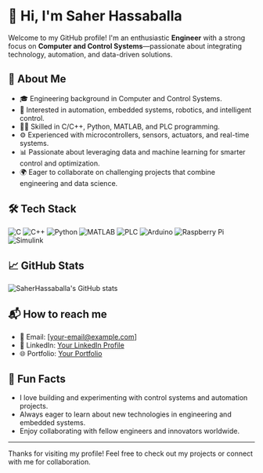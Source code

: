 # 👋 Hi, I'm Saher Hassaballa

Welcome to my GitHub profile! I'm an enthusiastic **Engineer** with a strong focus on **Computer and Control Systems**—passionate about integrating technology, automation, and data-driven solutions.

## 🚀 About Me

- 🎓 Engineering background in Computer and Control Systems.
- 🤖 Interested in automation, embedded systems, robotics, and intelligent control.
- 🧑‍💻 Skilled in C/C++, Python, MATLAB, and PLC programming.
- ⚙️ Experienced with microcontrollers, sensors, actuators, and real-time systems.
- 📊 Passionate about leveraging data and machine learning for smarter control and optimization.
- 🌍 Eager to collaborate on challenging projects that combine engineering and data science.

## 🛠️ Tech Stack

![C](https://img.shields.io/badge/-C-333333?style=flat&logo=c)
![C++](https://img.shields.io/badge/-C++-333333?style=flat&logo=cpp)
![Python](https://img.shields.io/badge/-Python-333333?style=flat&logo=python)
![MATLAB](https://img.shields.io/badge/-MATLAB-333333?style=flat&logo=mathworks)
![PLC](https://img.shields.io/badge/-PLC-333333?style=flat)
![Arduino](https://img.shields.io/badge/-Arduino-333333?style=flat&logo=arduino)
![Raspberry Pi](https://img.shields.io/badge/-Raspberry%20Pi-333333?style=flat&logo=raspberry-pi)
![Simulink](https://img.shields.io/badge/-Simulink-333333?style=flat&logo=mathworks)

## 📈 GitHub Stats

![SaherHassaballa's GitHub stats](https://github-readme-stats.vercel.app/api?username=SaherHassaballa&show_icons=true&theme=radical)

## 📬 How to reach me

- 📧 Email: [your-email@example.com]
- 💼 LinkedIn: [Your LinkedIn Profile](https://www.linkedin.com/in/your-linkedin/)
- 🌐 Portfolio: [Your Portfolio](https://your-portfolio.com) <!-- optional -->

## 🌟 Fun Facts

- I love building and experimenting with control systems and automation projects.
- Always eager to learn about new technologies in engineering and embedded systems.
- Enjoy collaborating with fellow engineers and innovators worldwide.

---

Thanks for visiting my profile! Feel free to check out my projects or connect with me for collaboration.
